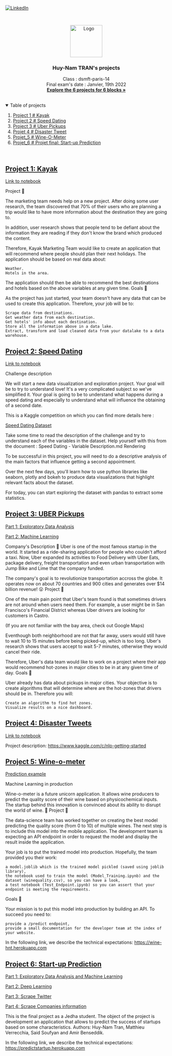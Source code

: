 [![LinkedIn][linkedin-shield]][linkedin-url]

<!-- PROJECT LOGO -->
<br />
<p align="center">
   <a href="https://github.com/huynam1012/Projets-Jedha">
    <img src="https://yt3.ggpht.com/a/AATXAJx-EbvNy-M6OTC3IRISPg-tJMRKzAXl_B8EmZTf=s900-c-k-c0xffffffff-no-rj-mo" alt="Logo" width="100" height="100">
  </a>
  <h3 align="center">Huy-Nam TRAN's projects</h3>

  <p align="center">
    Class : dsmft-paris-14<br />
    Final exam's date : Janvier, 19th 2022
    <br />
    <a href="hhttps://github.com/huynam1012/Projets-Jedha"><strong>Explore the 6 projects for 6 blocks »</strong></a>
    <br />
    <br />
  </p>
</p>

<!-- TABLE OF CONTENTS -->
<details open="open">
  <summary>Table of projects</summary>
  <ol>
    <li><a href="Blocks 1: Kayak">Project 1 # Kayak</a></li>
    <li><a href="Blocks 2: Speed Dating">Project 2 # Speed Dating</a></li>
    <li><a href="Blocks 3: Machine Learning">Project 3 # Uber Pickups</a></li>
    <li><a href="#Blocks 4: Disaster Tweets">Projet 4 # Disaster Tweet</a></li>
    <li><a href="#Blocks 5: Deployment">Projet_5 # Wine-O-Meter</a></li>
    <li><a href="#Blocks 6: Start-up">Projet_6 # Projet final: Start-up Prediction</a></li>
  </ol>
</details>
<br />

<!-- PROJECT 1  -->
## <a href="https://github.com/huynam1012/Projets-Jedha/tree/main/Bloc%201_Kayak" target="_blank">Project 1: Kayak</a>

<a href="https://github.com/huynam1012/Projets-Jedha/blob/main/Bloc%201_Kayak/Plan_your_trip_with_Kayak_Huy-Nam%20TRAN_FR.ipynb" target="_blank">Link to notebook</a>

Project 🚧

The marketing team needs help on a new project. After doing some user research, the team discovered that 70% of their users who are planning a trip would like to have more information about the destination they are going to.

In addition, user research shows that people tend to be defiant about the information they are reading if they don't know the brand which produced the content.

Therefore, Kayak Marketing Team would like to create an application that will recommend where people should plan their next holidays. The application should be based on real data about:

    Weather.
    Hotels in the area.

The application should then be able to recommend the best destinations and hotels based on the above variables at any given time.
Goals 🎯

As the project has just started, your team doesn't have any data that can be used to create this application. Therefore, your job will be to:

    Scrape data from destinations.
    Get weather data from each destination.
    Get hotels' info about each destination.
    Store all the information above in a data lake.
    Extract, transform and load cleaned data from your datalake to a data warehouse.


<!-- PROJECT 2  -->
## <a href="https://github.com/huynam1012/Projets-Jedha/tree/main/Bloc%202_Speed%20dating" target="_blank">Project 2: Speed Dating</a>

<a href="https://github.com/huynam1012/Projets-Jedha/blob/main/Bloc%202_Speed%20dating/01-Project_speed_dating_Huy-Nam%20TRAN_FR.ipynb" target="_blank">Link to notebook</a>

Challenge description

We will start a new data visualization and exploration project. Your goal will be to try to understand love! It's a very complicated subject so we've simplified it. Your goal is going to be to understand what happens during a speed dating and especially to understand what will influence the obtaining of a second date.

This is a Kaggle competition on which you can find more details here :

<a href="https://www.kaggle.com/annavictoria/speed-dating-experiment#Speed%20Dating%20Data%20Key.doc" target="_blank">Speed Dating Dataset</a>

Take some time to read the description of the challenge and try to understand each of the variables in the dataset. Help yourself with this from the document : Speed Dating - Variable Description.md
Rendering

To be successful in this project, you will need to do a descriptive analysis of the main factors that influence getting a second appointment.

Over the next few days, you'll learn how to use python libraries like seaborn, plotly and bokeh to produce data visualizations that highlight relevant facts about the dataset.

For today, you can start exploring the dataset with pandas to extract some statistics.



<!-- PROJECT 3  -->
## <a href="https://github.com/huynam1012/Projets-Jedha/tree/main/Bloc%203_Machine%20learning/Uber" target="_blank">Project 3: UBER Pickups</a>

<a href="https://github.com/huynam1012/Projets-Jedha/blob/main/Bloc%203_Machine%20learning/Uber/01-Uber_Pickups_Huy-Nam_TRAN_FR_1.ipynb" target="_blank">Part 1: Exploratory Data Analysis</a>

<a href="https://github.com/huynam1012/Projets-Jedha/blob/main/Bloc%203_Machine%20learning/Uber/01-Uber_Pickups_Huy-Nam_TRAN_FR_2.ipynb" target="_blank">Part 2: Machine Learning</a>

Company's Description 📇
Uber is one of the most famous startup in the world. It started as a ride-sharing application for people who couldn't afford a taxi. Now, Uber expanded its activities to Food Delivery with Uber Eats, package delivery, freight transportation and even urban transportation with Jump Bike and Lime that the company funded.

The company's goal is to revolutionize transportation accross the globe. It operates now on about 70 countries and 900 cities and generates over $14 billion revenue! 😮
Project 🚧

One of the main pain point that Uber's team found is that sometimes drivers are not around when users need them. For example, a user might be in San Francisco's Financial District whereas Uber drivers are looking for customers in Castro.

(If you are not familiar with the bay area, check out Google Maps)

Eventhough both neighborhood are not that far away, users would still have to wait 10 to 15 minutes before being picked-up, which is too long. Uber's research shows that users accept to wait 5-7 minutes, otherwise they would cancel their ride.

Therefore, Uber's data team would like to work on a project where their app would recommend hot-zones in major cities to be in at any given time of day.
Goals 🎯

Uber already has data about pickups in major cities. Your objective is to create algorithms that will determine where are the hot-zones that drivers should be in. Therefore you will:

    Create an algorithm to find hot zones.
    Visualize results on a nice dashboard.


<!-- PROJECT 4  -->
## <a href="https://github.com/huynam1012/Projets-Jedha/tree/main/Bloc%204_Deep%20learning" target="_blank">Project 4: Disaster Tweets</a>

<a href="https://github.com/huynam1012/Projets-Jedha/blob/main/Bloc%204_Deep%20learning/Disaster_Huy-Nam%20TRAN_FR.ipynb" target="_blank">Link to notebook</a>

Project description: https://www.kaggle.com/c/nlp-getting-started

    
<!-- PROJECT 5  -->
## <a href="https://github.com/huynam1012/Projets-Jedha/tree/main/Bloc%205_Deployment" target="_blank">Project 5: Wine-o-meter</a>

<a href="https://github.com/huynam1012/Projets-Jedha/blob/main/Bloc%205_Deployment/Test_Endpoint_Huy-Nam_TRAN.ipynb" target="_blank">Prediction example</a>

Machine Learning in production

Wine-o-meter is a future unicorn application. It allows wine producers to predict the quality score of their wine based on physicochemical inputs. The startup behind this innovation is convinced about its ability to disrupt the world of wine. 🍷
Project 🚧

The data-science team has worked together on creating the best model predicting the quality score (from 0 to 10) of multiple wines. The next step is to include this model into the mobile application. The development team is expecting an API endpoint in order to request the model and display the result inside the application.

Your job is to put the trained model into production. Hopefully, the team provided you their work:

    a model.joblib which is the trained model pickled (saved using joblib library),
    the notebook used to train the model (Model_Training.ipynb) and the dataset (winequality.csv), so you can have a look,
    a test notebook (Test_Endpoint.ipynb) so you can assert that your endpoint is meeting the requirements.

Goals 🎯

Your mission is to put this model into production by building an API. To succeed you need to:

    provide a /predict endpoint,
    provide a small documentation for the developer team at the index of your website.

In the following link, we describe the technical expectations: https://wine-hnt.herokuapp.com

<!-- PROJECT 6  -->
## <a href="https://raw.githubusercontent.com/huynam1012/Projets-Jedha/main/Bloc%206_Projet%20Start-up/Presentation_Huy%20Nam%20Tran%2C%20Said%20%2C%20Amir%20%2C%20Matthieu%20Verrecchia.pdf" target="_blank">Project 6: Start-up Prediction</a>

<a href="https://github.com/huynam1012/Projets-Jedha/blob/main/Bloc%206_Projet%20Start-up/EDA_ML_DL/Projet%20final_EDA_ML.ipynb" target="_blank">Part 1: Exploratory Data Analysis and Machine Learning</a>

<a href="https://github.com/huynam1012/Projets-Jedha/blob/main/Bloc%206_Projet%20Start-up/EDA_ML_DL/Projet_final_DL.ipynb" target="_blank">Part 2: Deep Learning</a>

<a href="https://github.com/huynam1012/Projets-Jedha/blob/main/Bloc%206_Projet%20Start-up/Scraping%20Twitter/Projet_final_scraping_twitter.ipynb" target="_blank"> Part 3: Scrape Twitter</a>

<a href="https://github.com/huynam1012/Projets-Jedha/blob/main/Bloc%206_Projet%20Start-up/Scraping_company_info/Projet%20final_scraping_companies_info.ipynb" target="_blank">Part 4: Scrape Companies information</a>

This is the final project as a Jedha student. The object of the project is development an application that allows to predict the success of startups based on some characteristics. Authors: Huy-Nam Tran, Matthieu Verrecchia, Said Soufyan and Amir Benseddik.

In the following link, we describe the technical expectations: https://predictstartup.herokuapp.com


<!-- MARKDOWN LINKS & IMAGES -->
<!-- https://www.markdownguide.org/basic-syntax/#reference-style-links -->
[linkedin-shield]: https://img.shields.io/badge/-LinkedIn-black.svg?style=for-the-badge&logo=linkedin&colorB=555
[linkedin-url]: https://www.linkedin.com/in/huy-nam-tran/
